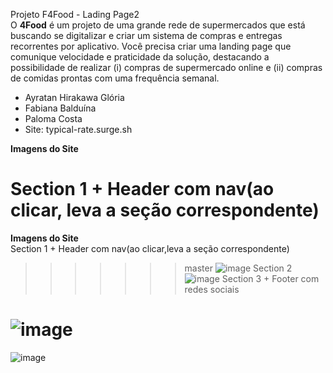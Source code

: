 Projeto F4Food - Lading Page2 <br>
O <strong>4Food</strong> é um projeto de uma grande rede de supermercados que está buscando se digitalizar e criar um sistema de compras e entregas recorrentes por aplicativo. Você precisa criar uma landing page que comunique velocidade e praticidade da solução, destacando a possibilidade de realizar (i) compras de supermercado online e (ii) compras de comidas prontas com uma frequência semanal.<br>
<ul>
  <li>Ayratan Hirakawa Glória
  <li>Fabiana Balduína
  <li>Paloma Costa

  <li> Site: typical-rate.surge.sh
</ul>

<strong>Imagens do Site</strong> <br>

Section 1 + Header com nav(ao clicar, leva a seção correspondente)<br>
=======
<strong>Imagens do Site</strong> <br>
Section 1 + Header com nav(ao clicar,leva a seção correspondente)<br>
>>>>>>> master
![image](https://user-images.githubusercontent.com/70165987/132145652-852fddb8-358d-41bf-9434-17f15cd90fe0.png)
Section 2 <br>
![image](https://user-images.githubusercontent.com/70165987/132145665-19e2ae91-04fc-4182-a226-2760b7c733b2.png)
Section 3 + Footer com redes sociais<br>

![image](https://user-images.githubusercontent.com/70165987/132145679-d4ebad1b-bad6-4892-9569-c6974489f344.png)
=======
![image](https://user-images.githubusercontent.com/70165987/132145679-d4ebad1b-bad6-4892-9569-c6974489f344.png)

